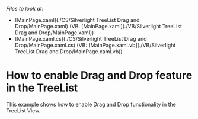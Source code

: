 <!-- default file list -->
*Files to look at*:

* [MainPage.xaml](./CS/Silverlight TreeList Drag and Drop/MainPage.xaml) (VB: [MainPage.xaml](./VB/Silverlight TreeList Drag and Drop/MainPage.xaml))
* [MainPage.xaml.cs](./CS/Silverlight TreeList Drag and Drop/MainPage.xaml.cs) (VB: [MainPage.xaml.vb](./VB/Silverlight TreeList Drag and Drop/MainPage.xaml.vb))
<!-- default file list end -->
# How to enable Drag and Drop feature in the TreeList


<p>This example shows how to enable Drag and Drop functionality in the TreeList View.</p><br />


<br/>


